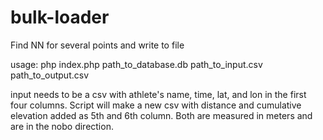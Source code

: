 # bulk-loader
Find NN for several points and write to file

usage: php index.php path_to_database.db path_to_input.csv path_to_output.csv

input needs to be a csv with athlete's name, time, lat, and lon in the first four columns. Script will make a new csv with distance and cumulative elevation added as 5th and 6th column. Both are measured in meters and are in the nobo direction.
